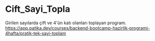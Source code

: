 # Cift_Sayi_Topla
Girilen sayılarda çift ve 4'ün katı olanları toplayan program.  https://app.patika.dev/courses/backend-bootcamp-hazirlik-programi-4hafta/pratik-tek-sayi-toplam
